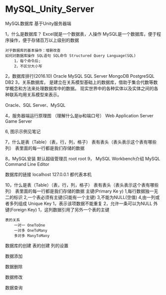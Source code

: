 # MySQL_Unity_Server
MySQL数据库 基于Unity服务器端

1，什么是数据库？
	Excel就是一个数据表，人操作
	MySQL是一个数据库，便于程序操作，便于存储百万以上级别的数据
	
	对于数据库的基本操作：增删改查
	如何对数据库操作 SQL语句 SQL命令 Structured Query Language(SQL)
		1，每个命令后;
		2，不区分大小写
2，数据库排行(2016.10)
	Oracle
	MySQL
	SQL Server
	MongoDB
	PostgreSQL
	DB2
3，关系数据库，
是建立在关系模型基础上的数据库，借助于集合代数等数学概念和方法来处理数据库中的数据。
现实世界中的各种实体以及实体之间的各种联系均用关系模型来表示。

Oracle、SQL Server、MySQL

4，服务器端运行原理图
（理解什么是ip和端口号）
	Web Application Server
	Game Server
	
6, 图示示例见笔记

7，什么是表（Table）（表，行，列，格子）
	表有表头（表头表示这个表有哪些列）
	表里面的每一行都是我们存储的数据

8，MySQL安装
	默认超级管理员
		root root
9，
	MySQL Workbench介绍
	MySQL Command Line Editor
	
数据库的链接
	localhost  127.0.0.1  都代表本机
	
10，什么是表（Table）（表，行，列，格子）
	表有表头（表头表示这个表有哪些列）
	表里面的每一行都是我们存储的数据
	主键(Primary Ke y)
		1,每行数据独一无二的标识
		2,一个表必须有主键(只能有一个主键)
		3,不能为NULL(空值)
		4,由一列或者多列组成
	Unique Key
		1，表示该项数据不能重复
		2，允许一条可以为NULL
	外键(Foreign Key)
		1，这列数据引用了另外一个表的主键 

	表的关系
		一对一 OneToOne
		一对多 OneToMany
		多对多 ManyToMany
	
数据库的创建
表的创建
列的设置

数据添加

数据删除

数据修改

数据查询